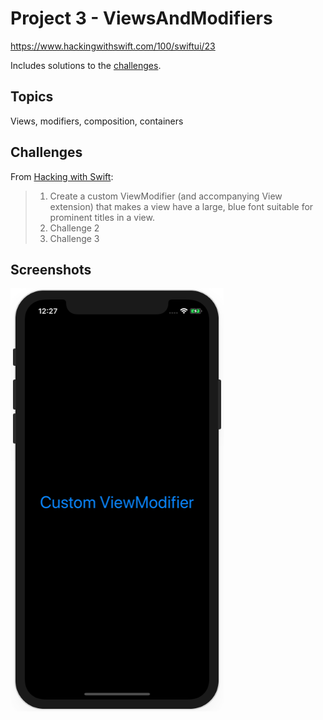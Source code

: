 # Project 3 - ViewsAndModifiers

https://www.hackingwithswift.com/100/swiftui/23

Includes solutions to the [challenges](https://www.hackingwithswift.com/books/ios-swiftui/views-and-modifiers-wrap-up).

## Topics

Views, modifiers, composition, containers

## Challenges

From [Hacking with Swift](https://www.hackingwithswift.com/books/ios-swiftui/views-and-modifiers-wrap-up):
>1. Create a custom ViewModifier (and accompanying View extension) that makes a view have a large, blue font suitable for prominent titles in a view.
>2. Challenge 2
>3. Challenge 3

## Screenshots

![screenshot1](screenshots/screen01.png)

